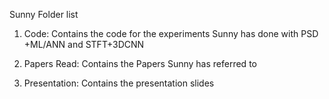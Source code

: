 Sunny Folder list
1. Code:
Contains the code for the experiments Sunny has done 
with PSD +ML/ANN and STFT+3DCNN

2. Papers Read:
Contains the Papers Sunny has referred to

3. Presentation:
Contains the presentation slides